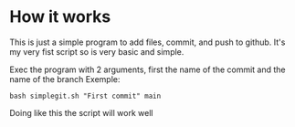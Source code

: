 # How it works 
This is just a simple program to add files, commit, and push to github. It's my very fist script so is very basic and simple.

Exec the program with 2 arguments, first the name of the commit and the name of the branch
Exemple:

```shell
bash simplegit.sh "First commit" main
```

Doing like this the script will work well
